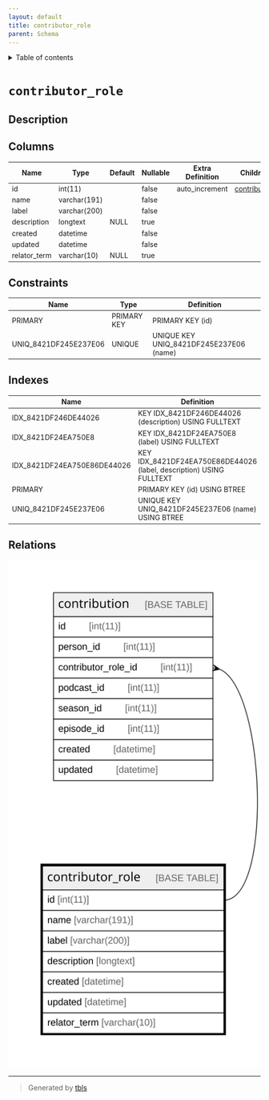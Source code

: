 ```yaml
---
layout: default
title: contributor_role
parent: Schema
---
```


<details markdown="block">
  <summary>
    Table of contents
  </summary>
  {: .text-delta }
1. TOC
{:toc}
</details>

# `contributor_role`

## Description

## Columns

|Name|Type|Default|Nullable|Extra Definition|Children|Parents|Comment|
|----|----|-------|--------|----------------|--------|-------|-------|
|id|int(11)||false|auto_increment|[contribution](contribution.md)|||
|name|varchar(191)||false|||||
|label|varchar(200)||false|||||
|description|longtext|NULL|true|||||
|created|datetime||false||||(DC2Type:datetime_immutable)|
|updated|datetime||false||||(DC2Type:datetime_immutable)|
|relator_term|varchar(10)|NULL|true|||||

## Constraints

| Name | Type | Definition |
| ---- | ---- | ---------- |
| PRIMARY | PRIMARY KEY | PRIMARY KEY (id) |
| UNIQ_8421DF245E237E06 | UNIQUE | UNIQUE KEY UNIQ_8421DF245E237E06 (name) |

## Indexes

| Name | Definition |
| ---- | ---------- |
| IDX_8421DF246DE44026 | KEY IDX_8421DF246DE44026 (description) USING FULLTEXT |
| IDX_8421DF24EA750E8 | KEY IDX_8421DF24EA750E8 (label) USING FULLTEXT |
| IDX_8421DF24EA750E86DE44026 | KEY IDX_8421DF24EA750E86DE44026 (label, description) USING FULLTEXT |
| PRIMARY | PRIMARY KEY (id) USING BTREE |
| UNIQ_8421DF245E237E06 | UNIQUE KEY UNIQ_8421DF245E237E06 (name) USING BTREE |

## Relations

![er](contributor_role.svg)

---

> Generated by [tbls](https://github.com/k1LoW/tbls)

<script>
    const linkList = [].slice.call(document.querySelectorAll('a[href$=".md"]'));
    linkList.map(function (linkEl) {
        linkEl.href = linkEl.href.replace('.md', '.html');
    });
</script>